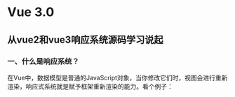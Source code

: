 # Vue 3.0
## 从vue2和vue3响应系统源码学习说起
### 一、什么是响应系统？
在Vue中，数据模型是普通的JavaScript对象，当你修改它们时，视图会进行重新渲染，响应式系统就是赋予框架重新渲染的能力。看个例子：
